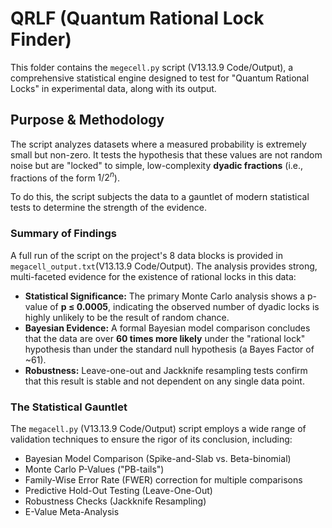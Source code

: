 # QRLF (Quantum Rational Lock Finder)

This folder contains the `megecell.py` script (V13.13.9 Code/Output), a comprehensive statistical engine designed to test for "Quantum Rational Locks" in experimental data, along with its output.

## Purpose & Methodology

The script analyzes datasets where a measured probability is extremely small but non-zero. It tests the hypothesis that these values are not random noise but are "locked" to simple, low-complexity **dyadic fractions** (i.e., fractions of the form $1/2^n$).

To do this, the script subjects the data to a gauntlet of modern statistical tests to determine the strength of the evidence.

### Summary of Findings

A full run of the script on the project's 8 data blocks is provided in `megacell_output.txt`(V13.13.9 Code/Output). The analysis provides strong, multi-faceted evidence for the existence of rational locks in this data:

* **Statistical Significance:** The primary Monte Carlo analysis shows a p-value of **p ≤ 0.0005**, indicating the observed number of dyadic locks is highly unlikely to be the result of random chance.
* **Bayesian Evidence:** A formal Bayesian model comparison concludes that the data are over **60 times more likely** under the "rational lock" hypothesis than under the standard null hypothesis (a Bayes Factor of ~61).
* **Robustness:** Leave-one-out and Jackknife resampling tests confirm that this result is stable and not dependent on any single data point.

### The Statistical Gauntlet

The `megacell.py` (V13.13.9 Code/Output) script employs a wide range of validation techniques to ensure the rigor of its conclusion, including:
* Bayesian Model Comparison (Spike-and-Slab vs. Beta-binomial)
* Monte Carlo P-Values ("PB-tails")
* Family-Wise Error Rate (FWER) correction for multiple comparisons
* Predictive Hold-Out Testing (Leave-One-Out)
* Robustness Checks (Jackknife Resampling)
* E-Value Meta-Analysis
